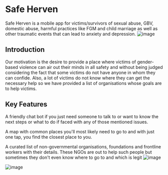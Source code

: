 # Safe Herven

Safe Herven is a mobile app for victims/survivors of sexual abuse, GBV, domestic abuse, harmful practices like FGM and child marriage as well as other traumatic events that can lead to anxiety and depression.
![image](https://user-images.githubusercontent.com/71177851/161199504-91c43872-1a80-439f-a831-1cfa188f1a58.png)


## Introduction 

Our motivation is the desire to provide a place where victims of gender-based violence can air out their minds in all safety and without being judged considering the fact that some victims do not have anyone in whom they can confide. Also, a lot of victims do not know where they can get the necessary help so we have provided a list of organisations whose goals are to help victims.


## Key Features
A friendly chat bot if you just need someone to talk to or want to know the next steps or what to do if faced with any of those mentioned issues.

A map with common places you'll most likely need to go to and with just one tap, you find the closest place to you.

A curated list of non-governmental organisations, foundations and frontline workers with their details. These NGOs are out to help such people but sometimes they don't even know where to go to and which is legit
![image](https://user-images.githubusercontent.com/71177851/161199464-766377fd-cf36-45b0-9327-fc6399711a16.png)

![image](https://user-images.githubusercontent.com/71177851/161199373-607b8b1a-f856-4cf2-b051-23577ed973d1.png)




